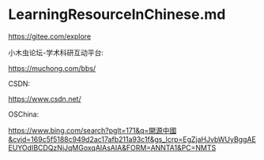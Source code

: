 # LearningResourceInChinese.md

https://gitee.com/explore

小木虫论坛-学术科研互动平台:

https://muchong.com/bbs/

CSDN:

https://www.csdn.net/

OSChina:

https://www.bing.com/search?pglt=171&q=開源中國&cvid=169c5f5188c949d2ac17afb211a93c1f&gs_lcrp=EgZjaHJvbWUyBggAEEUYOdIBCDQzNjJqMGoxqAIAsAIA&FORM=ANNTA1&PC=NMTS
